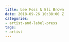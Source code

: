 ```yaml
---
title: Lee Foss & Eli Brown
date: 2018-09-26 10:38:00 Z
categories:
- artist-and-label-press
tags:
- artist
---
```


